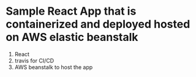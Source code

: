 # Sample React App that is containerized and deployed hosted on AWS elastic beanstalk

1. React
2. travis for CI/CD
3. AWS beanstalk to host the app
